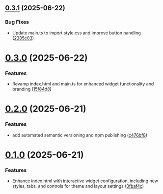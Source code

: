 ## [0.3.1](https://github.com/codellyson/kk-whatsapp-widget/compare/v0.3.0...v0.3.1) (2025-06-22)


### Bug Fixes

* Update main.ts to import style.css and improve button handling ([2385c03](https://github.com/codellyson/kk-whatsapp-widget/commit/2385c037e121ef23ba9dc71c8b6efa4bb8345725))

# [0.3.0](https://github.com/codellyson/kk-whatsapp-widget/compare/v0.2.0...v0.3.0) (2025-06-22)


### Features

* Revamp index.html and main.ts for enhanced widget functionality and branding ([15f84d8](https://github.com/codellyson/kk-whatsapp-widget/commit/15f84d883809ff4be67912c9a3ee079713bc71ae))

# [0.2.0](https://github.com/codellyson/kk-whatsapp-widget/compare/v0.1.0...v0.2.0) (2025-06-21)


### Features

* add automated semantic versioning and npm publishing ([c476bf8](https://github.com/codellyson/kk-whatsapp-widget/commit/c476bf87e6af2858581922efbcc077c276b5199a))

# [0.1.0](https://github.com/codellyson/kk-whatsapp-widget/compare/v0.0.2...v0.1.0) (2025-06-21)


### Features

* Enhance index.html with interactive widget configuration, including new styles, tabs, and controls for theme and layout settings ([0fbaf4c](https://github.com/codellyson/kk-whatsapp-widget/commit/0fbaf4c82129db724bb738aca9b9e2a4521220ed))
